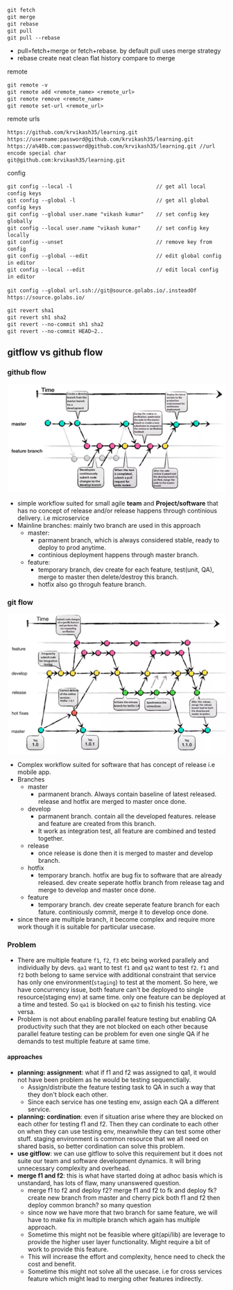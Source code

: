 ```
git fetch
git merge
git rebase
git pull
git pull --rebase
```

* pull=fetch+merge or fetch+rebase. by default pull uses merge strategy
* rebase create neat clean flat history compare to merge


remote
 ```
git remote -v
git remote add <remote_name> <remote_url>
git remote remove <remote_name>
git remote set-url <remote_url>
 ```

remote urls
 ```
https://github.com/krvikash35/learning.git
https://username:password@github.com/krvikash35/learning.git
https://a%40b.com:password@github.com/krvikash35/learning.git //url encode special char
git@github.com:krvikash35/learning.git
 ```

 config
 ```
git config --local -l                           // get all local config keys
git config --global -l                          // get all global config keys
git config --global user.name "vikash kumar"    // set config key globally
git config --local user.name "vikash kumar"     // set config key locally
git config --unset                              // remove key from config
git config --global --edit                      // edit global config in editor
git config --local --edit                       // edit local config in editor

git config --global url.ssh://git@source.golabs.io/.insteadOf https://source.golabs.io/
 ```

```
git revert sha1
git revert sh1 sha2
git revert --no-commit sh1 sha2
git revert --no-commit HEAD~2..
```
 ## gitflow vs github flow

 ### github flow
 ![](./github-flow.png)
 * simple workflow suited for small agile **team** and  **Project/software** that has no concept of release and/or release happens through continious delivery. i.e microservice
 * Mainline branches: mainly two branch are used in this approach
    * master: 
        * parmanent branch, which is always considered stable, ready to deploy to prod anytime.
        * continious deployment happens through master branch.
    * feature: 
        * temporary branch, dev create for each feature, test(unit, QA), merge to master then delete/destroy this branch.
        * hotfix also go throguh feature branch.



 ### git flow
 ![](./git-flow.png)
 * Complex workflow suited for software that has concept of release i.e mobile app.
 * Branches
    * master
        * parmanent branch. Always contain baseline of latest released. release and hotfix are merged to master once done.
    * develop
        * parmanent branch. contain all the developed features. release and feature are created from this branch.
        * It work as integration test, all feature are combined and tested together.
    * release
        * once release is done then it is merged to master and develop branch.
    * hotfix
        * temporary branch. hotfix are bug fix to software that are already released. dev create seperate hotfix branch from release tag and merge to develop and master once done.
    * feature
        * temporary branch. dev create seperate feature branch for each fature. continiously commit, merge it to develop once done.
* since there are multiple branch, it become complex and require more work though it is suitable for particular usecase.

### Problem
* There are multiple feature `f1`, `f2`, `f3` etc being worked parallely and individually by devs. `qa1` want to test `f1` and `qa2` want to test `f2`. `f1` and `f2` both belong to same service with additional constraint that service has only one environment(`staging`) to test at the moment. So here, we have concurrency issue, both feature can't be deployed to single resource(staging env) at same time. only one feature can be deployed at a time and tested. So `qa1` is blocked on `qa2` to finish his testing. vice versa.
* Problem is not about enabling parallel feature testing but enabling QA productivity such that they are not blocked on each other because parallel feature testing can be problem for even one single QA if he demands to test multiple feature at same time.


#### approaches
* **planning: assignment**: what if f1 and f2 was assigned to qa1, it would not have been problem as he would be testing sequenctially.
    * Assign/distribute the feature testing task to QA in such a way that they don't block each other.
    * Since each service has one testing env, assign each QA a different service.
* **planning: cordination**: even if situation arise where they are blocked on each other for testing f1 and f2. Then they can cordinate  to each other on when they can use testing env, meanwhile they can test some other stuff. staging environment is common resource that we all need on shared basis, so better cordination can solve this problem.
* **use gitflow**: we can use gitflow to solve this requirement but it does not suite our team and software development dynamics. It will bring unnecessary complexity and overhead.
* **merge f1 and f2**: this is what have started doing at adhoc basis which is unstandard,  has lots of flaw, many unanswered question.
    * merge f1 to f2 and deploy f2? merge f1 and f2 to fk and deploy fk? create new branch from master and cherry pick both f1 and f2 then deploy common branch? so many question
    * since now we have more that two branch for same feature, we will have to make fix in multiple branch which again has multiple approach.
    * Sometime this might not be feasible where git(api/lib) are leverage to provide the higher user layer functionality. Might require a bit of work to provide this feature.
    * This will increase the effort and complexity, hence need to check the cost and benefit.
    * Sometime this might not solve all the usecase. i.e for cross services feature which might lead to merging other  features indirectly.